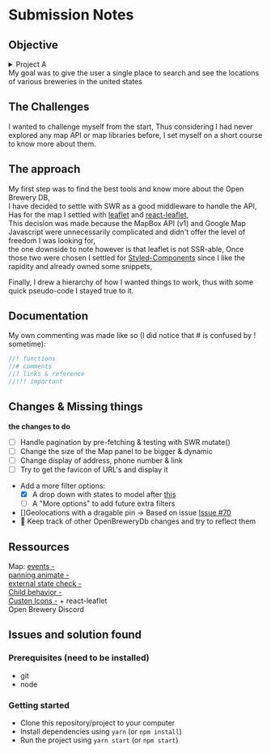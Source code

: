# Submission Notes

## Objective

<details>
<summary>Project A</summary>
The client wants to create a web app that allows users to browse and view breweries. They have proposed using [this API](https://www.openbrewerydb.org/).
</details>
My goal was to give the user a single place to search and see the locations of various breweries in the united states

## The Challenges

I wanted to challenge myself from the start,
Thus considering I had never explored any map API or map libraries before,
I set myself on a short course to know more about them.

## The approach

My first step was to find the best tools and know more about the Open Brewery DB,  
I have decided to settle with SWR as a good middleware to handle the API,  
Has for the map I settled with [leaflet](https://leafletjs.com/) and [react-leaflet](https://react-leaflet.js.org/),  
This decision was made because the MapBox API (v1) and Google Map Javascript were unnecessarily complicated and didn't offer the level of freedom I was looking for,  
the one downside to note however is that leaflet is not SSR-able,
Once those two were chosen I settled for [Styled-Components](https://styled-components.com/showcase) since I like the rapidity and already owned some snippets,

Finally, I drew a hierarchy of how I wanted things to work, thus with some quick pseudo-code I stayed true to it.

## Documentation
My own commenting was made like so (I did notice that # is confused by ! sometime):  
```javascript
//! functions  
//# comments  
//? links & reference  
//!!! important  
```

## Changes & Missing things
**the changes to do**
- [ ] Handle pagination by pre-fetching & testing with SWR mutate()
- [ ] Change the size of the Map panel to be bigger & dynamic
- [ ] Change display of address, phone number & link
- [ ] Try to get the favicon of URL's and display it

- Add a more filter options:
  - [X] A drop down with states to model after [this](https://inkplant.com/code/state-latitudes-longitudes)
  - [ ] A "More options" to add future extra filters

- []Geolocations with a dragable pin -> Based on issue [Issue #70](https://github.com/openbrewerydb/openbrewerydb-rails-api/issues/70#issue-912366562)
- 🦔 Keep track of other OpenBreweryDb changes and try to reflect them 

## Ressources
Map:
[events - ](https://react-leaflet.js.org/docs/example-events)  
[panning animate -](https://react-leaflet.js.org/docs/example-animated-panning)  
[external state check -](https://react-leaflet.js.org/docs/example-external-state)  
[Child behavior -](https://react-leaflet.js.org/docs/api-components/#evented-behavior)  
[Custon Icons -](https://leafletjs.com/examples/custom-icons/) + react-leaflet  
Open Brewery Discord  


## Issues and solution found



### Prerequisites (need to be installed)
  - git
  - node

### Getting started
  - Clone this repository/project to your computer
  - Install dependencies using `yarn` (or `npm install`)
  - Run the project using `yarn start` (or `npm start`)
